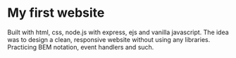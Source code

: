 <h1>My first website</h1>

<p>Built with html, css, node.js with express, ejs and vanilla javascript. The idea was to design a clean, responsive website without using any libraries. Practicing BEM notation, event handlers and such. </p>
